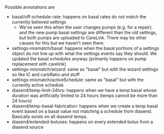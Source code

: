 Possible annotations are

* basal/off-schedule-rate: happens on basal rates do not match the currently believed settings
    * We've seen this when the user changes pumps (e.g. for a repair), and the new pump basal settings are different than the old settings, but both pumps are uploaded to CareLink. There may be other causes for this but we haven't seen them.
* settings-mismatch/basal: happens when the basal portions of a settings object do not line up with what the settings events say they should. We updated the basal schedules anyway (primarily happens on pump replacement with carelink)
* settings-mismatch/wizard: same as "basal" but with the wizard settings so like IC and carbRatio and stuff
* settings-mismatch/activeSchedule: same as "basal" but with the currently active schedule
* diasend/temp-limit-24hrs: happens when we have a temp basal whose duration was artificially limited to 24 hours (temps cannot be more than 24 hours)
* diasend/temp-basal-fabrication: happens when we create a temp basal event based on a basal value not matching a schedule from diasend. Basically exists on all diasend temps.
* diasend/extended-boluses: happens on every extended bolus from a diasend source
